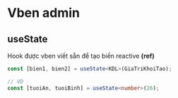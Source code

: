 # Vben admin

## useState
Hook được vben viết sẵn để tạo biến reactive **(ref)**
```ts
const [bien1, bien2] = useState<KDL>(GiaTriKhoiTao);

// VD
const [tuoiAn, tuoiBinh] = useState<number>(26);
```
